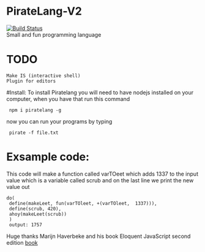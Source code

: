 # PirateLang-V2 
[![Build Status](https://travis-ci.org/DemSquirrel/PirateLang-V2.svg?branch=master)](https://travis-ci.org/DemSquirrel/PirateLang-V2)  
Small and fun programming language

# TODO
    Make IS (interactive shell)
    Plugin for editors

#Install:
To install Piratelang you will need to have nodejs installed on your computer, when you have that run this command

     npm i piratelang -g
now you can run your programs by typing

     pirate -f file.txt


# Exsample code:
This code will make a function called varTOeet which  adds 1337 to the input value which is a variable called scrub and on the last line we print the new value out

    do(
     define(makeLeet, fun(varTOleet, +(varTOleet,  1337))),
     define(scrub, 420),
     ahoy(makeLeet(scrub))
     )
     output: 1757



Huge thanks Marijn Haverbeke and his book Eloquent JavaScript second edition [book](http://eloquentjavascript.net/)
